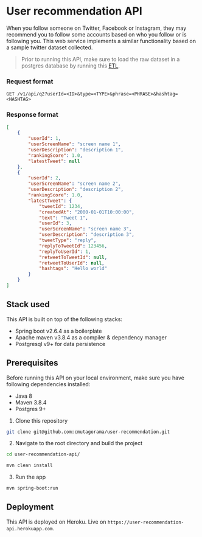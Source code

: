 # User recommendation API

When you follow someone on Twitter, Facebook or Instagram, they may recommend you to follow some accounts based on who you follow or is following you. This web service implements a similar functionality based on a sample twitter dataset collected.

> Prior to running this API, make sure to load the raw dataset in a postgres database by running this [ETL](https://github.com/cmutagorama/etl-java).

### Request format

`GET /v1/api/q2?userId=<ID>&type=<TYPE>&phrase=<PHRASE>&hashtag=<HASHTAG>`

### Response format

```json
[
	{
		"userId": 1,
		"userScreenName": "screen name 1",
		"userDescription": "description 1",
		"rankingScore": 1.0,
		"latestTweet": null
	},
	{
		"userId": 2,
		"userScreenName": "screen name 2",
		"userDescription": "description 2",
		"rankingScore": 1.0,
		"latestTweet": {
			"tweetId": 1234,
			"createdAt": "2000-01-01T10:00:00",
			"text": "Tweet 1",
			"userId": 3,
			"userScreenName": "screen name 3",
			"userDescription": "description 3",
			"tweetType": "reply",
			"replyToTweetId": 123456,
			"replyToUserId": 1,
			"retweetToTweetId": null,
			"retweetToUserId": null,
			"hashtags": "Hello world"
		}
	}
]
```

## Stack used

This API is built on top of the following stacks:
- Spring boot v2.6.4 as a boilerplate
- Apache maven v3.8.4 as a compiler & dependency manager
- Postgresql v9+ for data persistence

## Prerequisites

Before running this API on your local environment, make sure you have following dependencies installed:
- Java 8
- Maven 3.8.4
- Postgres 9+

1. Clone this repository

```bash
git clone git@github.com:cmutagorama/user-recommendation.git
```

2. Navigate to the root directory and build the project

```bash
cd user-recommendation-api/

mvn clean install
```

3. Run the app

```bash
mvn spring-boot:run
```

## Deployment

This API is deployed on Heroku. Live on `https://user-recommendation-api.herokuapp.com`.
